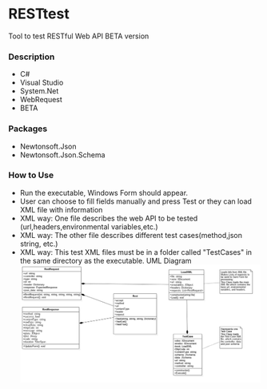 # RESTtest
Tool to test RESTful Web API BETA version

### Description
* C#
* Visual Studio
* System.Net
* WebRequest
* BETA

### Packages
* Newtonsoft.Json
* Newtonsoft.Json.Schema

### How to Use
* Run the executable, Windows Form should appear.
* User can choose to fill fields manually and press Test or 
	they can load XML file with information
* XML way: One file describes the web API to be tested (url,headers,environmental variables,etc.)
* XML way: The other file describes different test cases(method,json string, etc.) 
* XML way: This test XML files must be in a folder called "TestCases" in the same directory as the executable.
UML Diagram  
![alt text](RESTtest/Wiki/pics/uml.jpg)
